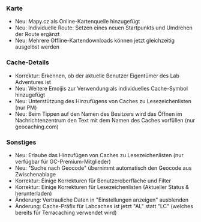 ### Karte
- Neu: Mapy.cz als Online-Kartenquelle hinzugefügt
- Neu: Individuelle Route: Setzen eines neuen Startpunkts und Umdrehen der Route ergänzt
- Neu: Mehrere Offline-Kartendownloads können jetzt gleichzeitig ausgelöst werden

### Cache-Details
- Korrektur: Erkennen, ob der aktuelle Benutzer Eigentümer des Lab Adventures ist
- Neu: Weitere Emoijis zur Verwendung als individuelles Cache-Symbol hinzugefügt
- Neu: Unterstützung des Hinzufügens von Caches zu Lesezeichenlisten (nur PM)
- Neu: Beim Tippen auf den Namen des Besitzers wird das Öffnen im Nachrichtenzentrum den Text mit dem Namen des Caches vorfüllen (nur geocaching.com)

### Sonstiges
- Neu: Erlaube das Hinzufügen von Caches zu Lesezeichenlisten (nur verfügbar für GC-Premium-Mitglieder)
- Neu: "Suche nach Geocode" übernimmt automatisch den Geocode aus Zwischenablage
- Korrektur: Einige Korrekturen für Benutzeroberfläche und Filter
- Korrektur: Einige Korrekturen für Lesezeichenlisten (Aktueller Status & herunterladen)
- Änderung: Vertrauliche Daten in "Einstellungen anzeigen" ausblenden
- Änderung: Cache-Präfix für Labcaches ist jetzt "AL" statt "LC" (welches bereits für Terracaching verwendet wird)
